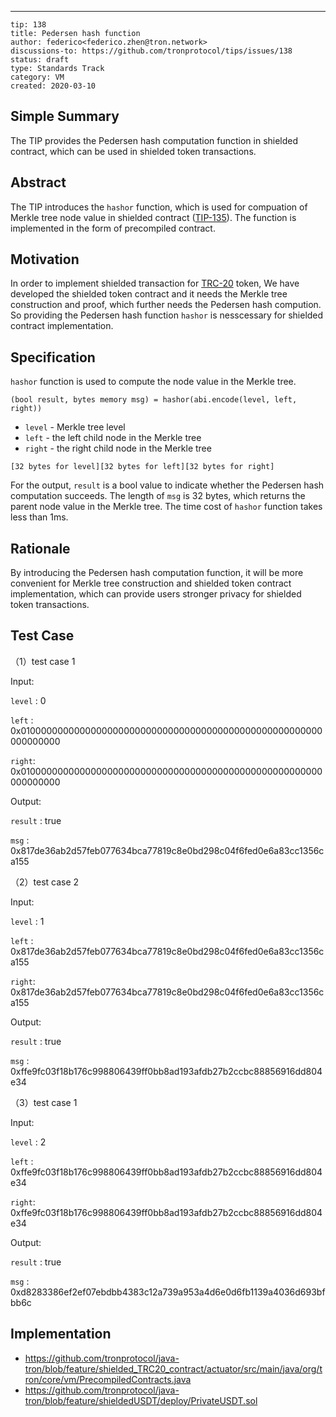 ---
```
tip: 138 
title: Pedersen hash function 
author: federico<federico.zhen@tron.network>
discussions-to: https://github.com/tronprotocol/tips/issues/138
status: draft
type: Standards Track
category: VM
created: 2020-03-10
```

## Simple Summary 

The TIP provides the Pedersen hash computation function in shielded contract, which can be used in shielded token transactions.

## Abstract 

The TIP introduces the `hashor` function, which is used for compuation of Merkle tree node value in shielded contract ([TIP-135](https://github.com/tronprotocol/tips/blob/master/tip-135.md)). The function is implemented in the form of precompiled contract.

## Motivation 

In order to implement shielded transaction for [TRC-20](https://github.com/tronprotocol/TIPs/blob/master/tip-20.md) token,  We have developed the shielded token contract and  it needs the Merkle tree construction and proof, which further needs the Pedersen hash compution. So providing the Pedersen hash function `hashor` is nesscessary for shielded contract implementation.

## Specification

`hashor` function is used to compute the node value in the  Merkle tree.

```
(bool result, bytes memory msg) = hashor(abi.encode(level, left, right))
```

* `level` - Merkle tree level
* `left` - the left child node in the Merkle tree
* `right` - the right child node in the Merkle tree

```
[32 bytes for level][32 bytes for left][32 bytes for right]
```

 For the output, `result` is a bool value to indicate whether the Pedersen hash computation succeeds. The length of `msg` is 32 bytes, which returns the parent node value in the Merkle tree. The time cost of `hashor` function takes less than 1ms.

## Rationale

By introducing the Pedersen hash computation function, it will be more convenient for Merkle tree construction and  shielded token contract implementation, which can provide users stronger privacy for shielded token transactions.

## Test Case

（1）test case 1

Input:

`level` : 0

`left` : 0x0100000000000000000000000000000000000000000000000000000000000000

`right`: 0x0100000000000000000000000000000000000000000000000000000000000000

Output:

`result` : true

`msg` : 0x817de36ab2d57feb077634bca77819c8e0bd298c04f6fed0e6a83cc1356ca155

（2）test case 2

Input:

`level` : 1

`left` : 0x817de36ab2d57feb077634bca77819c8e0bd298c04f6fed0e6a83cc1356ca155

`right`: 0x817de36ab2d57feb077634bca77819c8e0bd298c04f6fed0e6a83cc1356ca155

Output:

`result` : true

`msg` : 0xffe9fc03f18b176c998806439ff0bb8ad193afdb27b2ccbc88856916dd804e34

（3）test case 1

Input:

`level` : 2

`left` : 0xffe9fc03f18b176c998806439ff0bb8ad193afdb27b2ccbc88856916dd804e34

`right`: 0xffe9fc03f18b176c998806439ff0bb8ad193afdb27b2ccbc88856916dd804e34

Output:

`result` : true

`msg` : 0xd8283386ef2ef07ebdbb4383c12a739a953a4d6e0d6fb1139a4036d693bfbb6c

## Implementation 
* https://github.com/tronprotocol/java-tron/blob/feature/shielded_TRC20_contract/actuator/src/main/java/org/tron/core/vm/PrecompiledContracts.java
* https://github.com/tronprotocol/java-tron/blob/feature/shieldedUSDT/deploy/PrivateUSDT.sol



